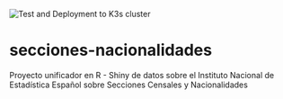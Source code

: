![Test and Deployment to K3s cluster](https://github.com/DrumSergio/secciones-nacionalidades/workflows/Test%20and%20Deployment%20to%20K3s%20cluster/badge.svg?branch=master)
# secciones-nacionalidades
Proyecto unificador en R - Shiny de datos sobre el Instituto Nacional de Estadística Español sobre Secciones Censales y Nacionalidades
